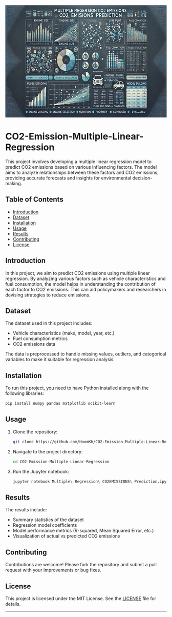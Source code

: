 <div style="text-align: center;">
    <img src="banner/banner.jpg" style="width:600px;height:350px;">
</div>


# CO2-Emission-Multiple-Linear-Regression

This project involves developing a multiple linear regression model to predict CO2 emissions based on various influencing factors. The model aims to analyze relationships between these factors and CO2 emissions, providing accurate forecasts and insights for environmental decision-making.

## Table of Contents
- [Introduction](#introduction)
- [Dataset](#dataset)
- [Installation](#installation)
- [Usage](#usage)
- [Results](#results)
- [Contributing](#contributing)
- [License](#license)

## Introduction
In this project, we aim to predict CO2 emissions using multiple linear regression. By analyzing various factors such as vehicle characteristics and fuel consumption, the model helps in understanding the contribution of each factor to CO2 emissions. This can aid policymakers and researchers in devising strategies to reduce emissions.

## Dataset
The dataset used in this project includes:
- Vehicle characteristics (make, model, year, etc.)
- Fuel consumption metrics
- CO2 emissions data

The data is preprocessed to handle missing values, outliers, and categorical variables to make it suitable for regression analysis.

## Installation
To run this project, you need to have Python installed along with the following libraries:
```bash
pip install numpy pandas matplotlib scikit-learn
```

## Usage
1. Clone the repository:
    ```bash
    git clone https://github.com/HoomKh/CO2-Emission-Multiple-Linear-Regression.git
    ```
2. Navigate to the project directory:
    ```bash
    cd CO2-Emission-Multiple-Linear-Regression
    ```
3. Run the Jupyter notebook:
    ```bash
    jupyter notebook Multiple\ Regression\ CO2EMISSIONS\ Prediction.ipynb
    ```

## Results
The results include:
- Summary statistics of the dataset
- Regression model coefficients
- Model performance metrics (R-squared, Mean Squared Error, etc.)
- Visualization of actual vs predicted CO2 emissions

## Contributing
Contributions are welcome! Please fork the repository and submit a pull request with your improvements or bug fixes.

## License
This project is licensed under the MIT License. See the [LICENSE](LICENSE) file for details.

---
